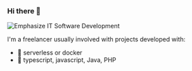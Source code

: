 ### Hi there 👋

![Emphasize IT Software Development](https://www.emphasize-it.de/images/logo_emphasize-it_50.png)

I'm a freelancer usually involved with projects developed with:

- 🔭 serverless or docker
- 🌱 typescript, javascript, Java, PHP
